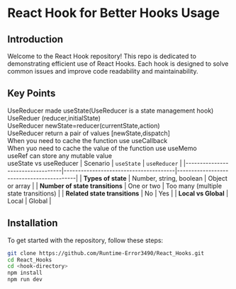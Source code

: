 # React Hook for Better Hooks Usage

## Introduction

Welcome to the React Hook repository! This repo is dedicated to demonstrating efficient use of React Hooks. Each hook is designed to solve common issues and improve code readability and maintainability.

## Key Points
UseReducer made useState(UseReducer is a state management hook)<br>
UseReduer (reducer,initialState)<br>
UseReducer newState=reducer(currentState,action)<br>
UseReducer return a pair of values [newState,dispatch]<br>
When you need to cache the function use useCallback <br>
When yuo need to cache the value of the function use useMemo <br>
useRef can store any mutable value<br>
useState vs useReducer
| Scenario                         | `useState`                            | `useReducer`                             |
|----------------------------------|---------------------------------------|------------------------------------------|
| **Types of state**               | Number, string, boolean               | Object or array                          |
| **Number of state transitions**  | One or two                            | Too many (multiple state transitions)    |
| **Related state transitions**    | No                                    | Yes                                      |
| **Local vs Global**              | Local                                 | Global                                   |


## Installation

To get started with the repository, follow these steps:

```bash
git clone https://github.com/Runtime-Error3490/React_Hooks.git
cd React_Hooks
cd <hook-directory>
npm install
npm run dev


